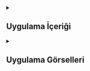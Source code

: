 <details>
<summary><h2>Uygulama İçeriği</h2></summary>

  <details>
    <summary><h2>Uygulma Amacı</h2></summary>
    Bu uygulama, kullanıcıların harita üzerinde istedikleri konumları kolayca kaydetmelerine ve bu konumlara ait notlar eklemelerine olanak tanımaktadır. Kullanıcılar, harita üzerinde uzun basarak istedikleri lokasyonu seçebilir, bu lokasyonun adı ve açıklamasını girerek kaydedebilirler. Kaydedilen konumlar, uygulamanın içindeki bir liste (TableView) aracılığıyla görüntülenebilir. Kullanıcı, bir konuma tıkladığında, Apple Haritaları uygulamasını açarak o konuma nasıl gidileceğini öğrenebilir. Uygulama, Core Data ile entegrasyonu sayesinde, kaydedilen konumları kalıcı olarak depolayarak kullanıcıların verilerini güvenli bir şekilde saklar. Bu özellikler, kullanıcıların harita üzerinde hızlı ve etkili bir şekilde gezinmelerine yardımcı olur.
  </details> 

  <details>
    <summary><h2>Konum Yöneticisi</h2></summary>
    Kullanıcının mevcut konumunu alabilmek için CLLocationManager kullanılır. Bu sayede kullanıcı haritada yerini görebilir.
    
    ```
    var locationManager = CLLocationManager()
    
    override func viewDidLoad() {
    super.viewDidLoad()
    locationManager.delegate = self
    locationManager.desiredAccuracy = kCLLocationAccuracyBest
    locationManager.requestWhenInUseAuthorization()
    locationManager.startUpdatingLocation()
    }
    ```
  </details> 

  <details>
    <summary><h2>Kullanıcıdan Konum Seçme</h2></summary>
    Kullanıcı, haritada uzun basarak konum seçebilir. Bu işlem, haritada yeni bir anotasyon eklemeyi sağlar.

    
    ```
    @objc func chooseLocation(gestureRecognizer: UILongPressGestureRecognizer) {
    if gestureRecognizer.state == .began {
        let touchPoint = gestureRecognizer.location(in: self.mapView)
        let touchCoordinate = self.mapView.convert(touchPoint, toCoordinateFrom: self.mapView)
        
        let annotation = MKPointAnnotation()
        annotation.coordinate = touchCoordinate
        annotation.title = nameText.text
        annotation.subtitle = commentText.text
        
        self.mapView.addAnnotation(annotation)
        saveButton.isHidden = false
    }
    }
    ```
  </details> 

  <details>
    <summary><h2>Harita Delegesi</h2></summary>
    Haritanın görünümünü ve anotasyonların etkileşimini yönetmek için MKMapViewDelegate protokolü uygulanır. Bu sayede anotasyonlara tıklanıldığında detayları gösterilir.
    
    ```
    func mapView(_ mapView: MKMapView, viewFor annotation: MKAnnotation) -> MKAnnotationView? {
    // Kullanıcı konumu için özel bir görünüm döndürmüyoruz
    if annotation is MKUserLocation {
        return nil
    }

    let reuseId = "myAnnotation"
    var pinView = mapView.dequeueReusableAnnotationView(withIdentifier: reuseId) as? MKMarkerAnnotationView

    if pinView == nil {
        pinView = MKMarkerAnnotationView(annotation: annotation, reuseIdentifier: reuseId)
        pinView?.canShowCallout = true
    } else {
        pinView?.annotation = annotation
    }
    return pinView
    }


    ```
  </details> 


  <details>
    <summary><h2>Core Data ile Veriyi Kaydetme</h2></summary>
    Kullanıcının eklediği konum bilgileri, Core Data kullanılarak kalıcı hale getirilir. Bu işlem, uygulama kapatıldığında bile verilerin kaybolmamasını sağlar.
    
    ```
    @IBAction func saveButtonTapped(_ sender: Any) {
    let appDelegate = UIApplication.shared.delegate as! AppDelegate
    let context = appDelegate.persistentContainer.viewContext
    
    let newPlace = NSEntityDescription.insertNewObject(forEntityName: "Konum", into: context)
    newPlace.setValue(UUID(), forKey: "id")
    newPlace.setValue(choosenLatitude, forKey: "latitude")
    newPlace.setValue(choosenLongtitude, forKey: "longtitude")
    newPlace.setValue(commentText.text, forKey: "subtitle")
    newPlace.setValue(nameText.text, forKey: "title")
    
    do {
        try context.save()
    } catch {
        print("Kaydetme işleminde hata verdi")
    }
    }



    ```
  </details> 

  



   
</details>

<details>
    <summary><h2>Uygulama Görselleri </h2></summary>
    
    
 <table style="width: 100%;">
    <tr>
        <td style="text-align: center; width: 16.67%;">
            <h4>Konumların Listelenmesi</h4>
            <img src="https://github.com/user-attachments/assets/3705b73b-1e48-4200-8dd7-bb7832483cc5" style="width: 100%; height: auto;">
        </td>
        <td style="text-align: center; width: 16.67%;">
            <h4>İşaretlenen Konum Detaylı Gösterim</h4>
            <img src="https://github.com/user-attachments/assets/c56bcc2b-45a5-43f8-bd82-e8968828c1bc" style="width: 100%; height: auto;">
        </td>
        <td style="text-align: center; width: 16.67%;">
            <h4>Kaydedilen Konum Gösterimi</h4>
            <img src="https://github.com/user-attachments/assets/7a474c52-eb5c-4043-bf36-bbae8c03d565" style="width: 100%; height: auto;">
        </td>
        <td style="text-align: center; width: 16.67%;">
            <h4>Uyarı Mesajı</h4>
            <img src="https://github.com/user-attachments/assets/c911d5db-32ab-4eee-9815-d1140a7be7be" style="width: 100%; height: auto;">
        </td>
        <td style="text-align: center; width: 16.67%;">
            <h4>Kaydedilen Konumu Silme</h4>
            <img src="https://github.com/user-attachments/assets/099300c1-39c4-49c8-bcb5-a23b37b16509" style="width: 100%; height: auto;">
        </td>
        <td style="text-align: center; width: 16.67%;">
            <h4>Konuma Detayına Tıklandığı Harita Hesaplaması</h4>
            <img src="https://github.com/user-attachments/assets/225bd0c9-7d89-485c-a94f-6f0246276c6a" style="width: 100%; height: auto;">
        </td>
    </tr>
</table>



  
  </details> 
